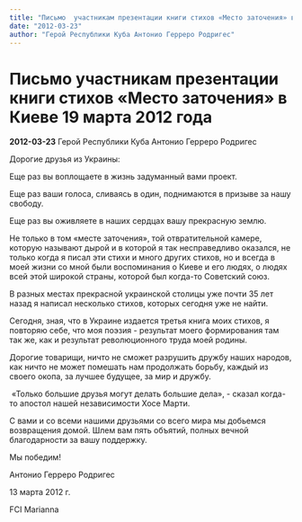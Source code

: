 ```yaml
---
title: "Письмо  участникам презентации книги стихов «Место заточения» в Киеве 19 марта 2012 года"
date: "2012-03-23"
author: "Герой Республики Куба Антонио Герреро Родригес"
---
```


# Письмо  участникам презентации книги стихов «Место заточения» в Киеве 19 марта 2012 года

**2012-03-23** Герой Республики Куба Антонио Герреро Родригес

Дорогие друзья из Украины:

Еще раз вы воплощаете в жизнь задуманный вами проект.

Еще раз ваши голоса, сливаясь в один, поднимаются в призыве за нашу свободу.

Еще раз вы оживляете в наших сердцах вашу прекрасную землю.

Не только в том «месте заточения», той отвратительной камере, которую называют дырой и в которой я так несправедливо оказался, не только когда я писал эти стихи и много других стихов, но и всегда в моей жизни со мной были воспоминания о Киеве и его людях, о людях всей этой широкой страны, которой был когда-то Советский союз.

В разных местах прекрасной украинской столицы уже почти 35 лет назад я написал несколько стихов, которых сегодня уже не найти.

Сегодня, зная, что в Украине издается третья книга моих стихов, я повторяю себе, что моя поэзия - результат моего формирования там так же, как и результат революционного труда моей родины.

Дорогие товарищи, ничто не сможет разрушить дружбу наших народов, как ничто не может помешать нам продолжать борьбу, каждый из своего окопа, за лучшее будущее, за мир и дружбу.

 «Только большие друзья могут делать большие дела», - сказал когда-то апостол нашей независимости Хосе Марти.

С вами и со всеми нашими друзьями со всего мира мы добьемся возвращения домой. Шлем вам пять объятий, полных вечной благодарности за вашу поддержку.

Мы победим!

Антонио Герреро Родригес

13 марта 2012 г.

FCI Marianna